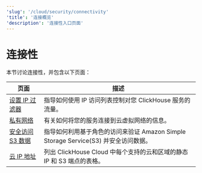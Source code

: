```yaml
---
'slug': '/cloud/security/connectivity'
'title': '连接概览'
'description': '连接性入口页面'
---
```



# 连接性

本节讨论连接性，并包含以下页面：

| 页面                                                                 | 描述                                                                                                                         |
|----------------------------------------------------------------------|-----------------------------------------------------------------------------------------------------------------------------|
| [设置 IP 过滤器](/cloud/security/setting-ip-filters)     | 指导如何使用 IP 访问列表控制对您 ClickHouse 服务的流量。                                                                      |
| [私有网络](/cloud/security/private-link-overview)  | 有关如何将您的服务连接到云虚拟网络的信息。                                                                                        |
| [安全访问 S3 数据](/cloud/security/secure-s3)      | 指导如何利用基于角色的访问来验证 Amazon Simple Storage Service(S3) 并安全访问数据。                                           |
| [云 IP 地址](/manage/security/cloud-endpoints-api)   | 列出 ClickHouse Cloud 中每个支持的云和区域的静态 IP 和 S3 端点的表格。                                                         |
